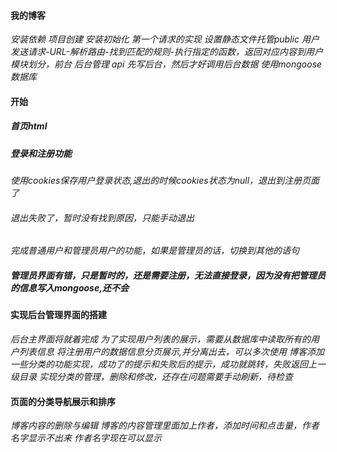 #### 我的博客 
*安装依赖 项目创建 安装初始化 第一个请求的实现*
*设置静态文件托管public*
*用户发送请求-URL-解析路由-找到匹配的规则-执行指定的函数，返回对应内容到用户*
*模块划分，前台 后台管理 api*
*先写后台，然后才好调用后台数据 使用mongoose数据库*
#### 开始
##### 首页html
##### 登录和注册功能
*使用cookies保存用户登录状态,退出的时候cookies状态为null，退出到注册页面了*
###### *退出失败了，暂时没有找到原因，只能手动退出*
*完成普通用户和管理员用户的功能，如果是管理员的话，切换到其他的语句*
##### *管理员界面有错，只是暂时的，还是需要注册，无法直接登录，因为没有把管理员的信息写入mongoose,还不会*
#### 实现后台管理界面的搭建
*后台主界面将就着完成*
*为了实现用户列表的展示，需要从数据库中读取所有的用户列表信息*
*将注册用户的数据信息分页展示,并分离出去，可以多次使用*
*博客添加一些分类的功能实现，成功了的提示和失败后的提示，成功就跳转，失败返回上一级目录*
*实现分类的管理，删除和修改，还存在问题需要手动刷新，待检查*
#### 页面的分类导航展示和排序
*博客内容的删除与编辑*
*博客的内容管理里面加上作者，添加时间和点击量，作者名字显示不出来*
*作者名字现在可以显示*